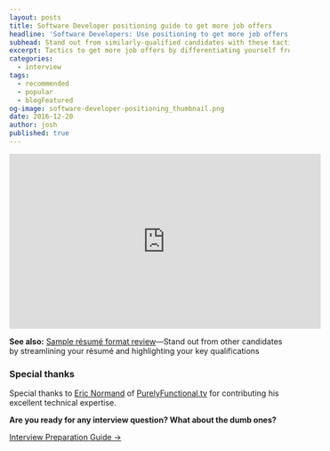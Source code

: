 ```yaml
---
layout: posts
title: Software Developer positioning guide to get more job offers
headline: 'Software Developers: Use positioning to get more job offers'
subhead: Stand out from similarly-qualified candidates with these tactics
excerpt: Tactics to get more job offers by differentiating yourself from other candidates
categories:
  - interview
tags:
  - recommended
  - popular
  - blogFeatured
og-image: software-developer-positioning_thumbnail.png
date: 2016-12-20
author: josh
published: true
---
```

<iframe width="560" height="315" src="https://www.youtube.com/embed/b4pKH_mvlVo" title="Software Developer positioning to get more job offers" frameborder="0" allow="accelerometer; autoplay; clipboard-write; encrypted-media; gyroscope; picture-in-picture" allowfullscreen></iframe>

**See also:** [Sample résumé format review](/sample-resume-format-review/)—Stand out from other candidates by streamlining your résumé and highlighting your key qualifications

### Special thanks

Special thanks to [Eric Normand](https://twitter.com/ericnormand) of [PurelyFunctional.tv](https://purelyfunctional.tv) for contributing his excellent technical expertise.

<div class='guide-link'>
<p><strong>Are you ready for any interview question? What about the dumb ones?</strong></p>
<p><a href="/interview-preparation-guide/">Interview Preparation Guide →</a></p>
</div>

<div class="inline-ad hidden"></div>